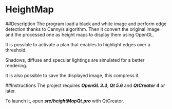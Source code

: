 # HeightMap

##Description
The program load a black and white image and perform edge detection thanks to Canny/s algorithm. Then it convert the original image and the processed one as height maps to display them using OpenGL. 

It is possible to activate a plan that enables to highlight edges over a threshold. 

Shadows, diffuse and specular lightings are simulated for a better rendering.

It is also possible to save the displayed image, this compress it.


##Instructions
The project requires ***OpenGL 3.3***, ***Qt 5.6*** and ***QtCreator 4*** or later.

To launch it, open ***src/heightMapQt.pro*** with QtCreator.
